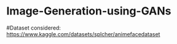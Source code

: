 # Image-Generation-using-GANs
#Dataset considered: https://www.kaggle.com/datasets/splcher/animefacedataset
